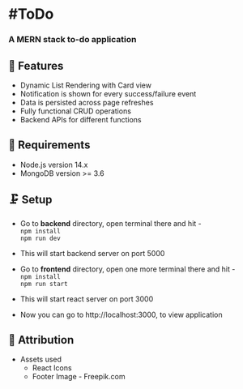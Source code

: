 # #ToDo
### A MERN stack to-do application

## 🌟 Features

- Dynamic List Rendering with Card view
- Notification is shown for every success/failure event
- Data is persisted across page refreshes
- Fully functional CRUD operations
- Backend APIs for different functions

## 🔧 Requirements

- Node.js version 14.x
- MongoDB version >= 3.6

## 🗜 Setup

- Go to **backend** directory, open terminal there and hit - <br/>
  `npm install`<br/>
  `npm run dev`
- This will start backend server on port 5000

- Go to **frontend** directory, open one more terminal there and hit - <br/>
  `npm install`<br/>
  `npm run start`
- This will start react server on port 3000

- Now you can go to http://localhost:3000, to view application

## 🙏 Attribution

- Assets used
  - React Icons
  - Footer Image - Freepik.com
